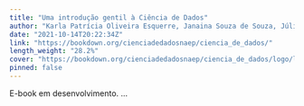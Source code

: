 ```yaml
---
title: "Uma introdução gentil à Ciência de Dados"
author: "Karla Patrícia Oliveira Esquerre, Janaina Souza de Souza, Júlia Carolina Bijos, Kaike Wesley Reis, Sandra Pinheiro, Robson Wilson Silva Pessoa"
date: "2021-10-14T20:22:34Z"
link: "https://bookdown.org/cienciadedadosnaep/ciencia_de_dados/"
length_weight: "28.2%"
cover: "https://bookdown.org/cienciadedadosnaep/ciencia_de_dados/logo/logotipo_transparente_baixa.png"
pinned: false
---
```


E-book em desenvolvimento. ...
